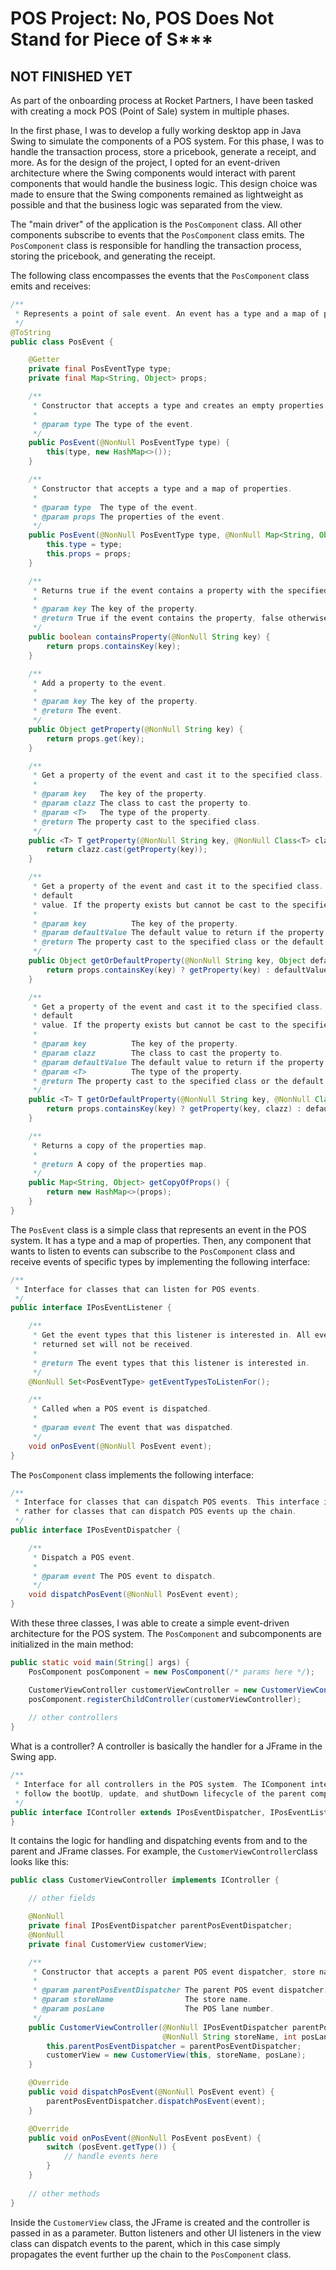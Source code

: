 # POS Project: No, POS Does Not Stand for Piece of S***

## NOT FINISHED YET

As part of the onboarding process at Rocket Partners, I have been tasked with creating a mock POS (Point of Sale)
system in multiple phases.

In the first phase, I was to develop a fully working desktop app in Java Swing to simulate the components of a POS
system. For this phase, I was to handle the transaction process, store a pricebook, generate a receipt, and more. As
for the design of the project, I opted for an event-driven architecture where the Swing components would interact with
parent components that would handle the business logic. This design choice was made to ensure that the Swing components
remained as lightweight as possible and that the business logic was separated from the view.

The "main driver" of the application is the `PosComponent` class. All other components subscribe to events that the
`PosComponent` class emits. The `PosComponent` class is responsible for handling the transaction process, storing the
pricebook, and generating the receipt.

The following class encompasses the events that the `PosComponent` class emits and receives:

```java
/**
 * Represents a point of sale event. An event has a type and a map of properties.
 */
@ToString
public class PosEvent {

    @Getter
    private final PosEventType type;
    private final Map<String, Object> props;

    /**
     * Constructor that accepts a type and creates an empty properties map.
     *
     * @param type The type of the event.
     */
    public PosEvent(@NonNull PosEventType type) {
        this(type, new HashMap<>());
    }

    /**
     * Constructor that accepts a type and a map of properties.
     *
     * @param type  The type of the event.
     * @param props The properties of the event.
     */
    public PosEvent(@NonNull PosEventType type, @NonNull Map<String, Object> props) {
        this.type = type;
        this.props = props;
    }

    /**
     * Returns true if the event contains a property with the specified key.
     *
     * @param key The key of the property.
     * @return True if the event contains the property, false otherwise.
     */
    public boolean containsProperty(@NonNull String key) {
        return props.containsKey(key);
    }

    /**
     * Add a property to the event.
     *
     * @param key The key of the property.
     * @return The event.
     */
    public Object getProperty(@NonNull String key) {
        return props.get(key);
    }

    /**
     * Get a property of the event and cast it to the specified class.
     *
     * @param key   The key of the property.
     * @param clazz The class to cast the property to.
     * @param <T>   The type of the property.
     * @return The property cast to the specified class.
     */
    public <T> T getProperty(@NonNull String key, @NonNull Class<T> clazz) {
        return clazz.cast(getProperty(key));
    }

    /**
     * Get a property of the event and cast it to the specified class. If the property does not exist, return the
     * default
     * value. If the property exists but cannot be cast to the specified class, an exception will be thrown.
     *
     * @param key          The key of the property.
     * @param defaultValue The default value to return if the property does not exist.
     * @return The property cast to the specified class or the default value if the property does not exist.
     */
    public Object getOrDefaultProperty(@NonNull String key, Object defaultValue) {
        return props.containsKey(key) ? getProperty(key) : defaultValue;
    }

    /**
     * Get a property of the event and cast it to the specified class. If the property does not exist, return the
     * default
     * value. If the property exists but cannot be cast to the specified class, an exception will be thrown.
     *
     * @param key          The key of the property.
     * @param clazz        The class to cast the property to.
     * @param defaultValue The default value to return if the property does not exist.
     * @param <T>          The type of the property.
     * @return The property cast to the specified class or the default value if the property does not exist.
     */
    public <T> T getOrDefaultProperty(@NonNull String key, @NonNull Class<T> clazz, T defaultValue) {
        return props.containsKey(key) ? getProperty(key, clazz) : defaultValue;
    }

    /**
     * Returns a copy of the properties map.
     *
     * @return A copy of the properties map.
     */
    public Map<String, Object> getCopyOfProps() {
        return new HashMap<>(props);
    }
}
```

The `PosEvent` class is a simple class that represents an event in the POS system. It has a type and a map of properties.
Then, any component that wants to listen to events can subscribe to the `PosComponent` class and receive events of
specific types by implementing the following interface:

```java
/**
 * Interface for classes that can listen for POS events.
 */
public interface IPosEventListener {

    /**
     * Get the event types that this listener is interested in. All events with an event type not contained in the
     * returned set will not be received.
     *
     * @return The event types that this listener is interested in.
     */
    @NonNull Set<PosEventType> getEventTypesToListenFor();

    /**
     * Called when a POS event is dispatched.
     *
     * @param event The event that was dispatched.
     */
    void onPosEvent(@NonNull PosEvent event);
}

```

The `PosComponent` class implements the following interface:

```java
/**
 * Interface for classes that can dispatch POS events. This interface is not intended for the POS event manager, but
 * rather for classes that can dispatch POS events up the chain.
 */
public interface IPosEventDispatcher {

    /**
     * Dispatch a POS event.
     *
     * @param event The POS event to dispatch.
     */
    void dispatchPosEvent(@NonNull PosEvent event);
}
```

With these three classes, I was able to create a simple event-driven architecture for the POS system. The `PosComponent`
and subcomponents are initialized in the main method:

```java
public static void main(String[] args) {
    PosComponent posComponent = new PosComponent(/* params here */);

    CustomerViewController customerViewController = new CustomerViewController(/* params here */);
    posComponent.registerChildController(customerViewController);
    
    // other controllers
}
```

What is a controller? A controller is basically the handler for a JFrame in the Swing app.

```java
/**
 * Interface for all controllers in the POS system. The IComponent interface is implemented to allow controllers to
 * follow the bootUp, update, and shutDown lifecycle of the parent component.
 */
public interface IController extends IPosEventDispatcher, IPosEventListener, IComponent {
}
```

It contains the logic for handling and dispatching events from and to the parent and JFrame classes. For example,
the `CustomerViewController`class looks like this:

```java
public class CustomerViewController implements IController {

    // other fields

    @NonNull
    private final IPosEventDispatcher parentPosEventDispatcher;
    @NonNull
    private final CustomerView customerView;

    /**
     * Constructor that accepts a parent POS event dispatcher, store name, and POS lane number.
     *
     * @param parentPosEventDispatcher The parent POS event dispatcher.
     * @param storeName                The store name.
     * @param posLane                  The POS lane number.
     */
    public CustomerViewController(@NonNull IPosEventDispatcher parentPosEventDispatcher,
                                  @NonNull String storeName, int posLane) {
        this.parentPosEventDispatcher = parentPosEventDispatcher;
        customerView = new CustomerView(this, storeName, posLane);
    }

    @Override
    public void dispatchPosEvent(@NonNull PosEvent event) {
        parentPosEventDispatcher.dispatchPosEvent(event);
    }

    @Override
    public void onPosEvent(@NonNull PosEvent posEvent) {
        switch (posEvent.getType()) {
            // handle events here
        }
    }
    
    // other methods
}
```

Inside the `CustomerView` class, the JFrame is created and the controller is passed in as a parameter. Button
listeners and other UI listeners in the view class can dispatch events to the parent, which in this case simply
propagates the event further up the chain to the `PosComponent` class.